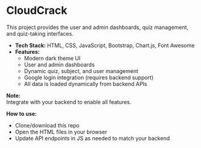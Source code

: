 # CloudCrack 

This project provides the user and admin dashboards, quiz management, and quiz-taking interfaces.

- **Tech Stack:** HTML, CSS, JavaScript, Bootstrap, Chart.js, Font Awesome
- **Features:**  
  - Modern dark theme UI  
  - User and admin dashboards  
  - Dynamic quiz, subject, and user management  
  - Google login integration (requires backend support)  
  - All data is loaded dynamically from backend APIs

**Note:**  
Integrate with your backend to enable all features.

**How to use:**  
- Clone/download this repo  
- Open the HTML files in your browser  
- Update API endpoints in JS as needed to match your backend
